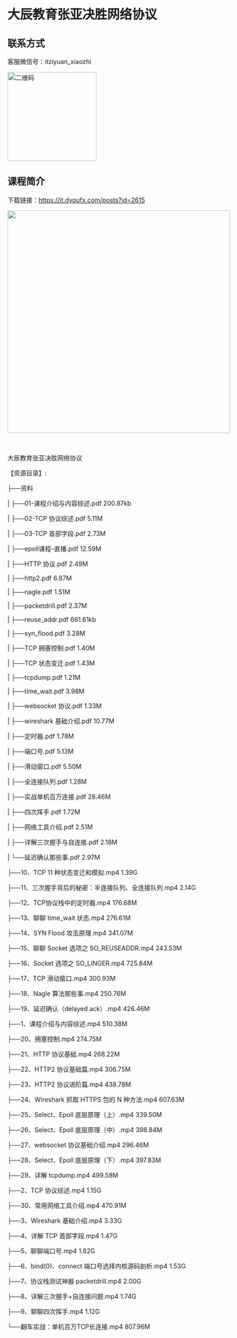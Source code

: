 # 大辰教育张亚决胜网络协议

## 联系方式

客服微信号：itziyuan_xiaozhi

<img src="https://ziyuanyun.oss-cn-guangzhou.aliyuncs.com/common/20240614073449/666b82192834a.jpg" width="200" height="200" alt="二维码">

## 课程简介

下载链接：https://it.dyqufx.com/posts?id=2615

<img src="https://ziyuanyun.oss-cn-guangzhou.aliyuncs.com/yun/20240515184141/6644916599fec.jpg" width="500" alt="">

  &nbsp;

 大辰教育张亚决胜网络协议



 【资源目录】:

 ├──资料

 | ├──01-课程介绍与内容综述.pdf 200.87kb

 | ├──02-TCP 协议综述.pdf 5.11M

 | ├──03-TCP 首部字段.pdf 2.73M

 | ├──epoll课程-直播.pdf 12.59M

 | ├──HTTP 协议.pdf 2.49M

 | ├──http2.pdf 6.87M

 | ├──nagle.pdf 1.51M

 | ├──packetdrill.pdf 2.37M

 | ├──reuse_addr.pdf 661.61kb

 | ├──syn_flood.pdf 3.28M

 | ├──TCP 拥塞控制.pdf 1.40M

 | ├──TCP 状态变迁.pdf 1.43M

 | ├──tcpdump.pdf 1.21M

 | ├──time_wait.pdf 3.98M

 | ├──websocket 协议.pdf 1.33M

 | ├──wireshark 基础介绍.pdf 10.77M

 | ├──定时器.pdf 1.78M

 | ├──端口号.pdf 5.13M

 | ├──滑动窗口.pdf 5.50M

 | ├──全连接队列.pdf 1.28M

 | ├──实战单机百万连接.pdf 28.46M

 | ├──四次挥手.pdf 1.72M

 | ├──网络工具介绍.pdf 2.51M

 | ├──详解三次握手与自连接.pdf 2.18M

 | └──延迟确认那些事.pdf 2.97M

 ├──10、TCP 11 种状态变迁和模拟.mp4 1.39G

 ├──11、三次握手背后的秘密：半连接队列、全连接队列.mp4 2.14G

 ├──12、TCP协议栈中的定时器.mp4 176.68M

 ├──13、聊聊 time_wait 状态.mp4 276.61M

 ├──14、SYN Flood 攻击原理.mp4 341.07M

 ├──15、聊聊 Socket 选项之 SO_REUSEADDR.mp4 243.53M

 ├──16、Socket 选项之 SO_LINGER.mp4 725.84M

 ├──17、TCP 滑动窗口.mp4 300.93M

 ├──18、Nagle 算法那些事.mp4 250.76M

 ├──19、延迟确认（delayed ack）.mp4 426.46M

 ├──1、课程介绍与内容综述.mp4 510.38M

 ├──20、拥塞控制.mp4 274.75M

 ├──21、HTTP 协议基础.mp4 268.22M

 ├──22、HTTP2 协议基础篇.mp4 306.75M

 ├──23、HTTP2 协议进阶篇.mp4 438.78M

 ├──24、Wireshark 抓取 HTTPS 包的 N 种方法.mp4 607.63M

 ├──25、Select、Epoll 底层原理（上）.mp4 339.50M

 ├──26、Select、Epoll 底层原理（中）.mp4 398.84M

 ├──27、websocket 协议基础介绍.mp4 296.46M

 ├──28、Select、Epoll 底层原理（下）.mp4 397.83M

 ├──29、详解 tcpdump.mp4 499.58M

 ├──2、TCP 协议综述.mp4 1.15G

 ├──30、常用网络工具介绍.mp4 470.91M

 ├──3、Wireshark 基础介绍.mp4 3.33G

 ├──4、详解 TCP 首部字段.mp4 1.47G

 ├──5、聊聊端口号.mp4 1.82G

 ├──6、bind(0)、connect 端口号选择内核源码剖析.mp4 1.53G

 ├──7、协议栈测试神器 packetdrill.mp4 2.00G

 ├──8、详解三次握手+自连接问题.mp4 1.74G

 ├──9、聊聊四次挥手.mp4 1.12G

 └──翻车实战：单机百万TCP长连接.mp4 807.96M

  
